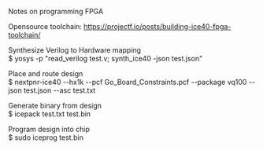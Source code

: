 Notes on programming FPGA

Opensource toolchain: https://projectf.io/posts/building-ice40-fpga-toolchain/

Synthesize Verilog to Hardware mapping  
$ yosys -p "read_verilog test.v; synth_ice40 -json test.json"

Place and route design  
$ nextpnr-ice40 --hx1k --pcf Go_Board_Constraints.pcf --package vq100 --json test.json --asc test.txt

Generate binary from design  
$ icepack test.txt test.bin

Program design into chip  
$ sudo iceprog test.bin
